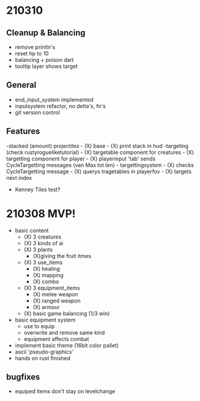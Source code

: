 # 210310
## Cleanup & Balancing
- remove println's
- reset hp to 10
- balancing + poison dart
- tooltip layer shows target
## General
- end_input_system implemented
- inputsystem refactor, no delta's, fn's
- git version control
## Features
-stacked (amount) projectiles
    - (X) base
    - (X) print stack in hud
-targeting (check rustyrogueliketutorial)
    - (X) targetable component for creatures
    - (X) targetting component for player
    - (X) playerinput 'tab' sends CycleTargetting messages (van Max   tot len)
    - targettingsystem
        - (X) checks CycleTargetting message
        - (X) querys tragetables in playerfov
        - (X) targets next index
- Kenney Tiles test?


# 210308 MVP!
- basic content 
    - (X) 3 creatures 
    - (X) 3 kinds of ai
    - (X) 3 plants
        - (X)giving the fruit itmes
    - (X) 3 use_items
        - (X) healing
        - (X) mapping
        - (X) combo
    - (X) 3 equipment_items
        - (X) melee weapon
        - (X) ranged weapon
        - (X) armour
    - (X) basic game balancing (1/3 win)
- basic equipment system
    - use to equip
    - overwrite and remove same kind
    - equipment affects combat
- implement basic theme (16bit color pallet)
- ascii 'pseudo-graphics'
- hands on rust finished
## bugfixes
- equiped items don't stay on levelchange